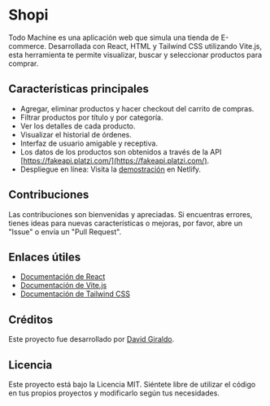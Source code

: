 # Shopi

Todo Machine es una aplicación web que simula una tienda de E-commerce. Desarrollada con React, HTML y Tailwind CSS utilizando Vite.js, esta herramienta te permite visualizar, buscar y seleccionar productos para comprar.

## Características principales

- Agregar, eliminar productos y hacer checkout del carrito de compras.
- Filtrar productos por título y por categoría.
- Ver los detalles de cada producto.
- Visualizar el historial de órdenes.
- Interfaz de usuario amigable y receptiva.
- Los datos de los productos son obtenidos a través de la API [https://fakeapi.platzi.com/](https://fakeapi.platzi.com/).
- Despliegue en línea: Visita la [demostración](https://davidegiraldo.github.io/todo-machine/) en Netlify.

## Contribuciones

Las contribuciones son bienvenidas y apreciadas. Si encuentras errores, tienes ideas para nuevas características o mejoras, por favor, abre un "Issue" o envía un "Pull Request". 

## Enlaces útiles

- [Documentación de React](https://reactjs.org/docs/getting-started.html)
- [Documentación de Vite.js](https://vitejs.dev/)
- [Documentación de Tailwind CSS](https://tailwindcss.com/docs)

## Créditos

Este proyecto fue desarrollado por [David Giraldo](https://github.com/DavidEGiraldo).

## Licencia

Este proyecto está bajo la Licencia MIT. Siéntete libre de utilizar el código en tus propios proyectos y modificarlo según tus necesidades.
